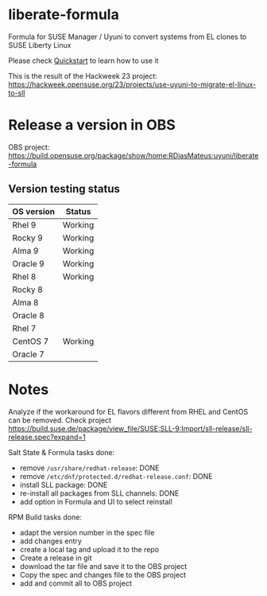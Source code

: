 # liberate-formula
Formula for SUSE Manager / Uyuni to convert systems from EL clones to SUSE Liberty Linux

Please check [Quickstart](Liberate-Quickstart.md) to learn how to use it

This is the result of the Hackweek 23 project:
https://hackweek.opensuse.org/23/projects/use-uyuni-to-migrate-el-linux-to-sll

# Release a version in OBS
OBS project: https://build.opensuse.org/package/show/home:RDiasMateus:uyuni/liberate-formula

## Version testing status


| OS version  | Status  |
| ----------- | ------- |
| Rhel 9      | Working |
| Rocky 9     | Working |
| Alma 9      | Working |
| Oracle 9    | Working |
| Rhel 8      | Working |
| Rocky 8     | |
| Alma 8      | |
| Oracle 8    | |
| Rhel 7      | |
| CentOS 7    | Working |
| Oracle 7    | |

# Notes

Analyze if the workaround for EL flavors different from RHEL and CentOS can be removed. Check project https://build.suse.de/package/view_file/SUSE:SLL-9:Import/sll-release/sll-release.spec?expand=1

Salt State & Formula tasks done:
- remove `/usr/share/redhat-release`: DONE
- remove `/etc/dnf/protected.d/redhat-release.conf`: DONE
- install SLL package: DONE
- re-install all packages from SLL channels: DONE 
- add option in Formula and UI to select reinstall

RPM Build tasks done:
- adapt the version number in the spec file
- add changes entry
- create a local tag and upload it to the repo
- Create a release in git
- download the tar file and save it to the OBS project
- Copy the spec and changes file to the OBS project
- add and commit all to OBS project
